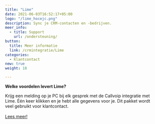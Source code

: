 ```yaml
---
title: "Lime"
date: 2021-06-03T16:52:17+05:00
logo: "/lime_hocejc.png"
description: Sync je CRM-contacten en -bedrijven.
meer_info:
  - title: Support
    url: /ondersteuning/
button:
  title: Meer informatie
  link: /crmintegratie/Lime
categories:
  - Klantcontact
new: true
weight: 18

---
```


**Welke voordelen levert Lime?**

Krijg een melding op je PC bij elk gesprek met de Callvoip integratie met Lime. Één keer klikken en je hebt alle gegevens voor je. Dit pakket wordt veel gebruikt voor klantcontact.<br><br><a href="/crmintegratie/Lime/" class="button">Lees meer!</a>
